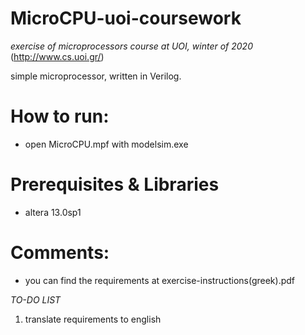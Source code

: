 # MicroCPU-uoi-coursework
_exercise of microprocessors course at UOI, winter of 2020_ 
(http://www.cs.uoi.gr/)

simple microprocessor, written in Verilog.


# How to run: 
* open MicroCPU.mpf with modelsim.exe

# Prerequisites & Libraries
* altera 13.0sp1

# Comments:
* you can find the requirements at exercise-instructions(greek).pdf


_TO-DO LIST_ 
1. translate requirements to english
